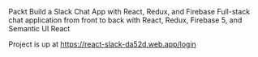 Packt Build a Slack Chat App with React, Redux, and Firebase
Full-stack chat application from front to back with React, Redux, Firebase 5, and Semantic UI React

Project is up at https://react-slack-da52d.web.app/login
